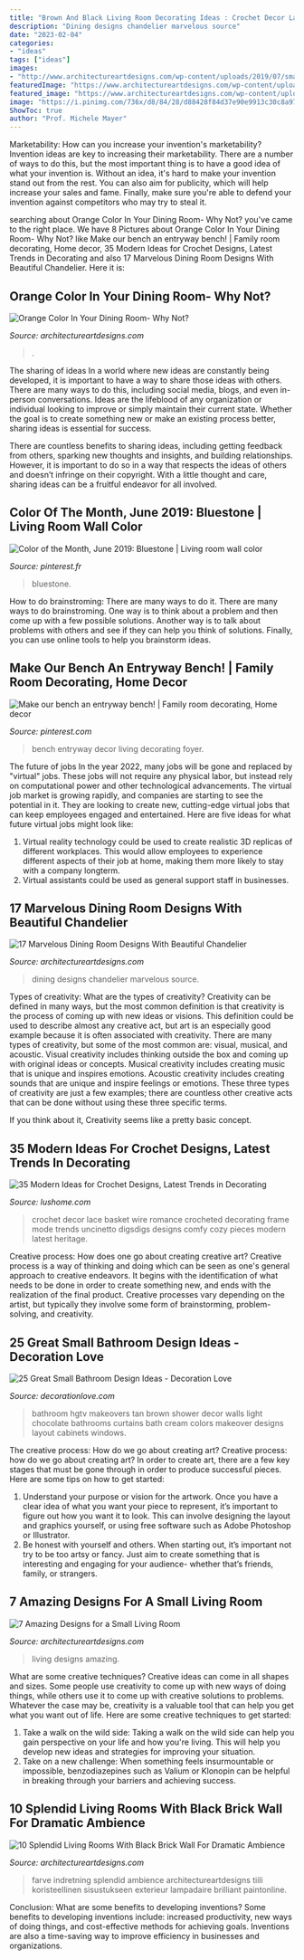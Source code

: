```yaml
---
title: "Brown And Black Living Room Decorating Ideas : Crochet Decor Lace Basket Wire Romance Crocheted Decorating Frame Mode Trends Uncinetto Digsdigs Designs Comfy Cozy Pieces Modern Latest Heritage"
description: "Dining designs chandelier marvelous source"
date: "2023-02-04"
categories:
- "ideas"
tags: ["ideas"]
images:
- "http://www.architectureartdesigns.com/wp-content/uploads/2019/07/small-room-2.jpg"
featuredImage: "https://www.architectureartdesigns.com/wp-content/uploads/2016/05/3-84.jpg"
featured_image: "https://www.architectureartdesigns.com/wp-content/uploads/2017/05/4-23-768x560.jpg"
image: "https://i.pinimg.com/736x/d8/84/28/d88428f84d37e90e9913c30c8a97b258.jpg"
ShowToc: true
author: "Prof. Michele Mayer"
---
```



Marketability: How can you increase your invention's marketability?
Invention ideas are key to increasing their marketability. There are a number of ways to do this, but the most important thing is to have a good idea of what your invention is. Without an idea, it's hard to make your invention stand out from the rest. You can also aim for publicity, which will help increase your sales and fame. Finally, make sure you're able to defend your invention against competitors who may try to steal it.

	

		
searching about Orange Color In Your Dining Room- Why Not? you've came to the right place. We have 8 Pictures about Orange Color In Your Dining Room- Why Not? like Make our bench an entryway bench! | Family room decorating, Home decor, 35 Modern Ideas for Crochet Designs, Latest Trends in Decorating and also 17 Marvelous Dining Room Designs With Beautiful Chandelier. Here it is:
		
    
## Orange Color In Your Dining Room- Why Not?

<img loading=lazy src="https://www.architectureartdesigns.com/wp-content/uploads/2016/05/16-78-1024x690.jpg" onerror="this.onerror=null;this.src='https://tse4.mm.bing.net/th?id=OIP.r_xMiykFxm9d2QJpSuCHAQHaE_&amp;pid=15.1';" alt="Orange Color In Your Dining Room- Why Not?">

_Source: architectureartdesigns.com_

>. 

	

The sharing of ideas
In a world where new ideas are constantly being developed, it is important to have a way to share those ideas with others. There are many ways to do this, including social media, blogs, and even in-person conversations.
Ideas are the lifeblood of any organization or individual looking to improve or simply maintain their current state. Whether the goal is to create something new or make an existing process better, sharing ideas is essential for success.

There are countless benefits to sharing ideas, including getting feedback from others, sparking new thoughts and insights, and building relationships. However, it is important to do so in a way that respects the ideas of others and doesn’t infringe on their copyright. With a little thought and care, sharing ideas can be a fruitful endeavor for all involved.

    
## Color Of The Month, June 2019: Bluestone | Living Room Wall Color

<img loading=lazy src="https://i.pinimg.com/736x/d8/84/28/d88428f84d37e90e9913c30c8a97b258.jpg" onerror="this.onerror=null;this.src='https://tse4.mm.bing.net/th?id=OIP.BX-I-8AxgZz3Q0VdOjr09wHaJ5&amp;pid=15.1';" alt="Color of the Month, June 2019: Bluestone | Living room wall color">

_Source: pinterest.fr_

>bluestone. 

	

How to do brainstroming: There are many ways to do it.
There are many ways to do brainstroming. One way is to think about a problem and then come up with a few possible solutions. Another way is to talk about problems with others and see if they can help you think of solutions. Finally, you can use online tools to help you brainstorm ideas.

    
## Make Our Bench An Entryway Bench! | Family Room Decorating, Home Decor

<img loading=lazy src="https://i.pinimg.com/736x/9b/58/a8/9b58a8e22603ed68cafe93ad986f0110.jpg" onerror="this.onerror=null;this.src='https://tse2.mm.bing.net/th?id=OIP.H-sblUkC2kxjMqnWLfQxoAHaJ4&amp;pid=15.1';" alt="Make our bench an entryway bench! | Family room decorating, Home decor">

_Source: pinterest.com_

>bench entryway decor living decorating foyer. 

	

The future of jobs
In the year 2022, many jobs will be gone and replaced by "virtual" jobs. These jobs will not require any physical labor, but instead rely on computational power and other technological advancements. The virtual job market is growing rapidly, and companies are starting to see the potential in it. They are looking to create new, cutting-edge virtual jobs that can keep employees engaged and entertained. Here are five ideas for what future virtual jobs might look like: 
1. Virtual reality technology could be used to create realistic 3D replicas of different workplaces. This would allow employees to experience different aspects of their job at home, making them more likely to stay with a company longterm. 
2. Virtual assistants could be used as general support staff in businesses.

    
## 17 Marvelous Dining Room Designs With Beautiful Chandelier

<img loading=lazy src="https://www.architectureartdesigns.com/wp-content/uploads/2016/05/3-84.jpg" onerror="this.onerror=null;this.src='https://tse4.mm.bing.net/th?id=OIP.HJg24PopXFgClXYYQRaVogHaK8&amp;pid=15.1';" alt="17 Marvelous Dining Room Designs With Beautiful Chandelier">

_Source: architectureartdesigns.com_

>dining designs chandelier marvelous source. 

	

Types of creativity: What are the types of creativity?
Creativity can be defined in many ways, but the most common definition is that creativity is the process of coming up with new ideas or visions. This definition could be used to describe almost any creative act, but art is an especially good example because it is often associated with creativity.
There are many types of creativity, but some of the most common are: visual, musical, and acoustic. Visual creativity includes thinking outside the box and coming up with original ideas or concepts. Musical creativity includes creating music that is unique and inspires emotions. Acoustic creativity includes creating sounds that are unique and inspire feelings or emotions. These three types of creativity are just a few examples; there are countless other creative acts that can be done without using these three specific terms.

If you think about it, Creativity seems like a pretty basic concept.

    
## 35 Modern Ideas For Crochet Designs, Latest Trends In Decorating

<img loading=lazy src="https://www.lushome.com/wp-content/uploads/2014/11/crochet-crafts-trends-decorating-ideas-22.jpg" onerror="this.onerror=null;this.src='https://tse2.mm.bing.net/th?id=OIP.iPWNRXkOU6jL-UkHvdqD8QAAAA&amp;pid=15.1';" alt="35 Modern Ideas for Crochet Designs, Latest Trends in Decorating">

_Source: lushome.com_

>crochet decor lace basket wire romance crocheted decorating frame mode trends uncinetto digsdigs designs comfy cozy pieces modern latest heritage. 

	

Creative process: How does one go about creating creative art?
Creative process is a way of thinking and doing which can be seen as one's general approach to creative endeavors. It begins with the identification of what needs to be done in order to create something new, and ends with the realization of the final product. Creative processes vary depending on the artist, but typically they involve some form of brainstorming, problem-solving, and creativity.

    
## 25 Great Small Bathroom Design Ideas - Decoration Love

<img loading=lazy src="http://www.decorationlove.com/wp-content/uploads/2016/09/HGTV-Small-Bathroom-Makeovers-Ideas-2.jpg" onerror="this.onerror=null;this.src='https://tse3.mm.bing.net/th?id=OIP._aTnI8MTsHtbeoFv9SyQ4gHaJ3&amp;pid=15.1';" alt="25 Great Small Bathroom Design Ideas - Decoration Love">

_Source: decorationlove.com_

>bathroom hgtv makeovers tan brown shower decor walls light chocolate bathrooms curtains bath cream colors makeover designs layout cabinets windows. 

	

The creative process: How do we go about creating art?
Creative process: how do we go about creating art?
In order to create art, there are a few key stages that must be gone through in order to produce successful pieces. Here are some tips on how to get started: 

1. Understand your purpose or vision for the artwork. Once you have a clear idea of what you want your piece to represent, it’s important to figure out how you want it to look. This can involve designing the layout and graphics yourself, or using free software such as Adobe Photoshop or Illustrator. 
2. Be honest with yourself and others. When starting out, it’s important not try to be too artsy or fancy. Just aim to create something that is interesting and engaging for your audience- whether that’s friends, family, or strangers. 

    
## 7 Amazing Designs For A Small Living Room

<img loading=lazy src="http://www.architectureartdesigns.com/wp-content/uploads/2019/07/small-room-2.jpg" onerror="this.onerror=null;this.src='https://tse2.mm.bing.net/th?id=OIP.jflyDUrZPikWIpqwOVMiAgHaL-&amp;pid=15.1';" alt="7 Amazing Designs for a Small Living Room">

_Source: architectureartdesigns.com_

>living designs amazing. 

	

What are some creative techniques?
Creative ideas can come in all shapes and sizes. Some people use creativity to come up with new ways of doing things, while others use it to come up with creative solutions to problems. Whatever the case may be, creativity is a valuable tool that can help you get what you want out of life. Here are some creative techniques to get started: 
1. Take a walk on the wild side: Taking a walk on the wild side can help you gain perspective on your life and how you're living. This will help you develop new ideas and strategies for improving your situation. 
2. Take on a new challenge: When something feels insurmountable or impossible, benzodiazepines such as Valium or Klonopin can be helpful in breaking through your barriers and achieving success.

    
## 10 Splendid Living Rooms With Black Brick Wall For Dramatic Ambience

<img loading=lazy src="https://www.architectureartdesigns.com/wp-content/uploads/2017/05/4-23-768x560.jpg" onerror="this.onerror=null;this.src='https://tse4.mm.bing.net/th?id=OIP.hVMUM0QNYC-F9ECMpXsSpAHaFZ&amp;pid=15.1';" alt="10 Splendid Living Rooms With Black Brick Wall For Dramatic Ambience">

_Source: architectureartdesigns.com_

>farve indretning splendid ambience architectureartdesigns tiili koristeellinen sisustukseen exterieur lampadaire brilliant paintonline. 

	

Conclusion: What are some benefits to developing inventions?
Some benefits to developing inventions include: increased productivity, new ways of doing things, and cost-effective methods for achieving goals. Inventions are also a time-saving way to improve efficiency in businesses and organizations.

